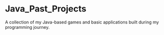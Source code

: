 # Java_Past_Projects
A collection of my Java-based games and basic applications built during my programming journey.
